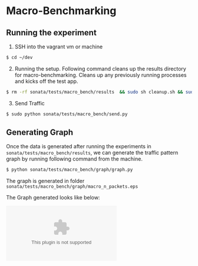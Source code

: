 # Macro-Benchmarking

## Running the experiment

1. SSH into the vagrant vm or machine
```bash
$ cd ~/dev
```

2. Running the setup. Following command cleans up the results directory for macro-benchmarking.
Cleans up any previously running processes and kicks off the test app.

```bash
$ rm -rf sonata/tests/macro_bench/results  && sudo sh cleanup.sh && sudo PYTHONPATH=$PYTHONPATH:/home/vagrant/bmv2/mininet:$PWD $SPARK_HOME/bin/spark-submit sonata/tests/macro_bench/test_app.py
```

3. Send Traffic

```bash
$ sudo python sonata/tests/macro_bench/send.py
```


## Generating Graph

Once the data is generated after running the experiments in `sonata/tests/macro_bench/results`,
we can generate the traffic pattern graph by running following command from the machine.

```bash
$ python sonata/tests/macro_bench/graph/graph.py
```

The graph is generated in folder `sonata/tests/macro_bench/graph/macro_n_packets.eps`

The Graph generated looks like below:

![MacroBenchmarking](https://github.com/Sonata-Princeton/SONATA-DEV/blob/master/sonata/tests/macro_bench/graph/macro_n_packets.eps)
